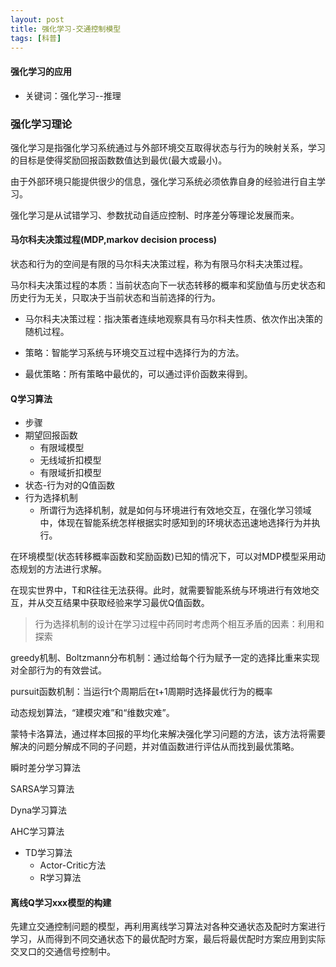```yaml
---
layout: post
title: 强化学习-交通控制模型
tags: [科普]
---
```

#### 强化学习的应用

* 关键词：强化学习--推理

### 强化学习理论

强化学习是指强化学习系统通过与外部环境交互取得状态与行为的映射关系，学习的目标是使得奖励回报函数数值达到最优(最大或最小)。

由于外部环境只能提供很少的信息，强化学习系统必须依靠自身的经验进行自主学习。

强化学习是从试错学习、参数扰动自适应控制、时序差分等理论发展而来。

#### 马尔科夫决策过程(MDP,markov decision process)

状态和行为的空间是有限的马尔科夫决策过程，称为有限马尔科夫决策过程。

马尔科夫决策过程的本质：当前状态向下一状态转移的概率和奖励值与历史状态和历史行为无关，只取决于当前状态和当前选择的行为。

+ 马尔科夫决策过程：指决策者连续地观察具有马尔科夫性质、依次作出决策的随机过程。

+ 策略：智能学习系统与环境交互过程中选择行为的方法。

+ 最优策略：所有策略中最优的，可以通过评价函数来得到。

#### Q学习算法

+ 步骤
+ 期望回报函数
    + 有限域模型
    + 无线域折扣模型
    + 有限域折扣模型
+ 状态-行为对的Q值函数
+ 行为选择机制
    + 所谓行为选择机制，就是如何与环境进行有效地交互，在强化学习领域中，体现在智能系统怎样根据实时感知到的环境状态迅速地选择行为并执行。

在环境模型(状态转移概率函数和奖励函数)已知的情况下，可以对MDP模型采用动态规划的方法进行求解。

在现实世界中，T和R往往无法获得。此时，就需要智能系统与环境进行有效地交互，并从交互结果中获取经验来学习最优Q值函数。

> 行为选择机制的设计在学习过程中药同时考虑两个相互矛盾的因素：利用和探索

greedy机制、Boltzmann分布机制：通过给每个行为赋予一定的选择比重来实现对全部行为的有效尝试。

pursuit函数机制：当运行t个周期后在t+1周期时选择最优行为的概率

动态规划算法，“建模灾难”和“维数灾难”。

蒙特卡洛算法，通过样本回报的平均化来解决强化学习问题的方法，该方法将需要解决的问题分解成不同的子问题，并对值函数进行评估从而找到最优策略。

瞬时差分学习算法

SARSA学习算法

Dyna学习算法

AHC学习算法

+ TD学习算法
    + Actor-Critic方法
    + R学习算法

#### 离线Q学习xxx模型的构建

先建立交通控制问题的模型，再利用离线学习算法对各种交通状态及配时方案进行学习，从而得到不同交通状态下的最优配时方案，最后将最优配时方案应用到实际交叉口的交通信号控制中。



















